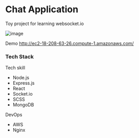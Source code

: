 # Chat Application
Toy project for learning websocket.io

![image](https://user-images.githubusercontent.com/66151730/181934287-36880fa5-cefc-4714-a03f-348e2ebafd0c.png)


Demo
http://ec2-18-208-63-26.compute-1.amazonaws.com/


### Tech Stack
Tech skill
- Node.js
- Express.js
- React
- Socket.io
- SCSS
- MongoDB

DevOps
- AWS
- Nginx



